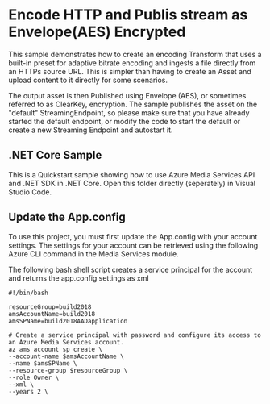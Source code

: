 # Encode HTTP and Publis stream as Envelope(AES) Encrypted
This sample demonstrates how to create an encoding Transform that uses a built-in preset for adaptive bitrate encoding and ingests a file directly from an HTTPs source URL.  This is simpler than having to create an Asset and upload content to it directly for some scenarios.

The output asset is then Published using Envelope (AES), or sometimes referred to as ClearKey, encryption. 
The sample publishes the asset on the "default" StreamingEndpoint, so please make sure that you have already started the default endpoint, or modify the code to start the default or create a new Streaming Endpoint and autostart it. 

## .NET Core Sample

This is a Quickstart sample showing how to use Azure Media Services API and .NET SDK in .NET Core. 
Open this folder directly (seperately) in Visual Studio Code. 

## Update the App.config

To use this project, you must first update the App.config with your account settings. The settings for your account can be retrieved using the following Azure CLI command in the Media Services module.

The following bash shell script creates a service principal for the account and returns the app.config settings as xml

    #!/bin/bash

    resourceGroup=build2018
    amsAccountName=build2018
    amsSPName=build2018AADapplication

    # Create a service principal with password and configure its access to an Azure Media Services account.
    az ams account sp create \
    --account-name $amsAccountName \
    --name $amsSPName \
    --resource-group $resourceGroup \
    --role Owner \
    --xml \
    --years 2 \